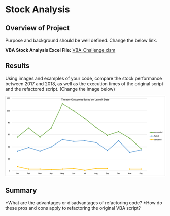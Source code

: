 # Stock Analysis

## Overview of Project
Purpose and background should be well defined. Change the below link.

**VBA Stock Analysis Excel File:** [VBA_Challenge.xlsm](https://github.com/borkard/stock-analysis/files/VBA_Challenge.xlsm)

## Results
Using images and examples of your code, compare the stock performance between 2017 and 2018, as well as the execution times of the original script and the refactored script. (Change the image below)

![Theater_Outcomes_vs_Launch](https://github.com/borkard/kickstarter-analysis/blob/main/Theater_Outcomes_vs_Launch.png?raw=true)

## Summary
*What are the advantages or disadvantages of refactoring code?
*How do these pros and cons apply to refactoring the original VBA script?

